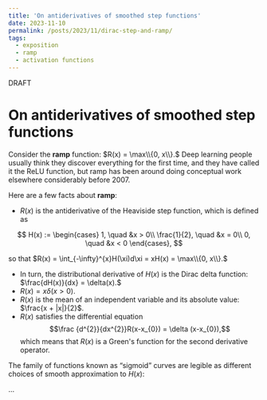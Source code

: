 ```yaml
---
title: 'On antiderivatives of smoothed step functions'
date: 2023-11-10
permalink: /posts/2023/11/dirac-step-and-ramp/
tags:
  - exposition
  - ramp
  - activation functions
---
```


DRAFT

On antiderivatives of smoothed step functions
======

Consider the ****ramp**** function: $R(x) = \max\\{0, x\\}.$ Deep learning people usually think they discover everything for the first time, and they have called it the ReLU function, but ramp has been around doing conceptual work elsewhere considerably before 2007. 

Here are a few facts about ****ramp****:

- $R(x)$ is the antiderivative of the Heaviside step function, which is defined as

$$
H(x) := \begin{cases}
1, \quad &x > 0\\
\frac{1}{2}, \quad &x = 0\\
0, \quad &x < 0
\end{cases},
$$

so that $R(x) = \int_{-\infty}^{x}H(\xi)d\xi = xH(x) = \max\\{0, x\\}.$
- In turn, the distributional derivative of $H(x)$ is the Dirac delta function: $\frac{dH(x)}{dx} = \delta(x).$
- $R(x) = x\delta(x > 0).$
- $R(x)$ is the mean of an independent variable and its absolute value: $\frac{x + |x|}{2}$.
- $R(x)$ satisfies the differential equation
  $$\frac {d^{2}}{dx^{2}}R(x-x_{0}) = \delta (x-x_{0}),$$
  which means that $R(x)$ is a Green's function for the second derivative operator.
   
The family of functions known as “sigmoid” curves are legible as different choices of smooth approximation to $H(x):$

$\dots$
